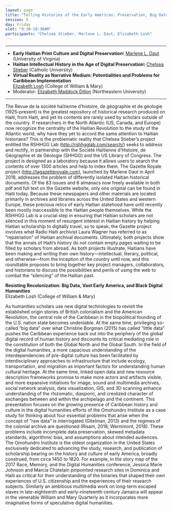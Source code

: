```yaml
---
layout: page
title: "Telling Histories of the Early Americas: Preservation, Big Data, and the Digital"
session: 6
day: Friday
slot: "9:30-10:30AM"
participants: "Chelsea Stieber, Marlene L. Daut, Elizabeth Losh"
---
```




---

- **Early Haitian Print Culture and Digital Preservation**\\
[Marlene L. Daut]({{site.baseurl}}/bios/index.html#marlene-l-daut) (University of Virginia)
- **Haitian Intellectual History in the Age of Digital Preservation**\\
[Chelsea Stieber]({{site.baseurl}}/bios/index.html#chelsea-stieber) (Catholic University)
- **Virtual Reality as Narrative Medium: Potentialities and Problems for Caribbean Implementation**\
[Elizabeth Losh]({{site.baseurl}}/bios/index.html#elizabeth-losh) (College of William & Mary)
- Moderator: [Elizabeth Maddock Dillon]({{site.baseurl}}/bios/index.html#elizabeth-maddock-dillon)  (Northeastern University)

---

The Revue de la société haïtienne d’histoire, de géographie et de géologie (1925–present) is the greatest repository of historical research produced on Haiti, from Haiti, and yet its contents are rarely used by scholars outside of the country. If researchers in the North Atlantic (US, Canada, and Europe) now recognize the centrality of the Haitian Revolution to the study of the Atlantic world, why have they yet to accord the same attention to Haitian historians? This is the problematic reality that Chelsea Stieber’s project entitled the RSHHGG Lab (http://rshhgglab.com/search/) seeks to address and rectify, in partnership with the Société Haïtienne d’Histoire, de Géographie et de Géologie (SHHGG) and the US Library of Congress. The project is designed as a laboratory because it allows users to search the contents of over 1300 articles and help to index them. The Gazette Royale project (http://lagazetteroyale.com), launched by Marlene Daut in April 2018, addresses the problem of differently isolated Haitian historical documents. Of the 83 issues and 6 almanacs now freely available in both pdf and full text on the Gazette website, only one original can be found in Haiti today.  Because these newspapers and other materials are located primarily in archives and libraries across the United States and western Europe, these precious relics of early Haitian statehood have until recently been mostly inaccessible to the Haitian people themselves. While the RSHHGG Lab is a crucial step in ensuring that Haitian scholars are not silenced in this moment of resurgent interest in Haitian history by helping Haitian scholarship to digitally travel, so to speak, the Gazette project involves what Radio Haiti archivist Laura Wagner has referred to as “repatriation” of Haitian archival documents. Ultimately, both projects show that the annals of Haiti’s history do not contain empty pages waiting to be filled by scholars from abroad. As both projects illustrate, Haitians have been making and writing their own history—intellectual, literary, political, and otherwise—from the inception of the country until now, and this roundtable proposes to bring together key project managers, collaborators, and historians to discuss the possibilities and perils of using the web to combat the “silencing” of the Haitian past.


**Resisting Recolonization: Big Data, Vast Early America, and Black Digital Humanities**\
Elizabeth Losh (College of William & Mary)

As humanities scholars use new digital technologies to revisit the established origin stories of British colonialism and the American Revolution, the central role of the Caribbean in the biopolitical founding of the U.S. nation state becomes undeniable. At the same time, privileging so-called “big data” over what Christine Borgman (2015) has called “little data” pushes the Caribbean experience back out into the periphery of the global digital record of human history and discounts its critical mediating role in the constitution of both the Global North and the Global South. In the field of the digital humanities, a more capacious understanding of the interdependencies of pre-digital culture has been facilitated by interdisciplinary approaches to infrastructure that include ecology, transportation, and migration as important factors for understanding human cultural heritage. At the same time, linked open data and new resource description frameworks promise to make more actors and artifacts visible, and more expansive initiatives for image, sound and multimedia archives, social network analysis, data visualization, GIS, and 3D scanning enhance understanding of the rhizomatic, diasporic, and creolized character of exchanges between and within the archipelago and the continent. This presentation focuses on the growing presence of Caribbean history and culture in the digital humanities efforts of the Omohundro Institute as a case study for thinking about four essential problems that arise when the concept of “raw data” is interrogated (Gitelman, 2013) and the regimes of the colonial archive are questioned (Risam, 2018; Wernimont, 2018). These problems include incomplete data preservation, skewed metadata standards, algorithmic bias, and assumptions about intended audiences. The Omohundro Institute is the oldest organization in the United States exclusively dedicated to advancing the study, research, and publication of scholarship bearing on the history and culture of early America, broadly construed, from circa 1450 to 1820. For example, in the story map of the 2017 Race, Memory, and the Digital Humanities conference, Jessica Marie Johnson and Marcia Chatelain pinpointed research sites in Dominica and Haiti as critical for their understanding of the binaries that shaped their own experiences of U.S. citizenship and the experiences of their research subjects. Similarly an ambitious multimedia work on long-term escaped slaves in late-eighteenth and early-nineteenth century Jamaica will appear in the venerable William and Mary Quarterly as it incorporates more imaginative forms of speculative digital humanities.
